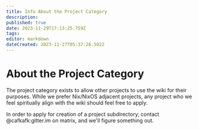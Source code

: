 ```yaml
---
title: Info About the Project Category
description: 
published: true
date: 2023-11-29T17:13:25.759Z
tags: 
editor: markdown
dateCreated: 2023-11-27T05:37:26.502Z
---
```


# About the Project Category
The project category exists to allow other projects to use the wiki for their purposes. While we prefer Nix/NixOS adjacent projects, any project who we feel spiritually align with the wiki should feel free to apply.

In order to apply for creation of a project subdirectory, contact @cafkafk:gitter.im on matrix, and we'll figure something out.